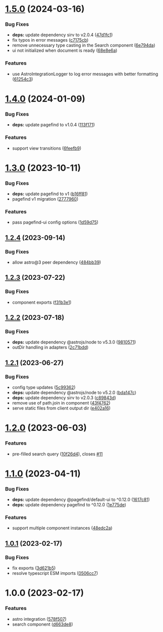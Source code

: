 # [1.5.0](https://github.com/shishkin/astro-pagefind/compare/v1.4.0...v1.5.0) (2024-03-16)


### Bug Fixes

* **deps:** update dependency sirv to v2.0.4 ([47d1fc1](https://github.com/shishkin/astro-pagefind/commit/47d1fc1d3e71bfc13b57fdf07f321ff01f2a75fb))
* fix typos in error messages ([c7175cb](https://github.com/shishkin/astro-pagefind/commit/c7175cb16216c5a811adb9e0a5992127172d27f2))
* remove unnecessary type casting in the Search component ([6e794da](https://github.com/shishkin/astro-pagefind/commit/6e794da10a4f7d5d8b08a5acd39b41baad64d077))
* ui not initialized when document is ready ([68e8e6a](https://github.com/shishkin/astro-pagefind/commit/68e8e6ab9a2a0cd440d0a15de20f12b0e92877c9))


### Features

* use AstroIntegrationLogger to log error messages with better formatting ([61254c3](https://github.com/shishkin/astro-pagefind/commit/61254c39d686879049cfe110b1dbe064157a10a0))

# [1.4.0](https://github.com/shishkin/astro-pagefind/compare/v1.3.0...v1.4.0) (2024-01-09)


### Bug Fixes

* **deps:** update pagefind to v1.0.4 ([113f171](https://github.com/shishkin/astro-pagefind/commit/113f171dd061d81a92f1d721a7749e8a96e4524b))


### Features

* support view transitions ([6feefb9](https://github.com/shishkin/astro-pagefind/commit/6feefb904eea5c600c0b6f788087e72e6689c606))

# [1.3.0](https://github.com/shishkin/astro-pagefind/compare/v1.2.4...v1.3.0) (2023-10-11)


### Bug Fixes

* **deps:** update pagefind to v1 ([b16ff81](https://github.com/shishkin/astro-pagefind/commit/b16ff8170ba71db4a39d2c4f6cba0b8ed68d235d))
* pagefind v1 migration ([2777960](https://github.com/shishkin/astro-pagefind/commit/277796014d527a321e702c3ae9dbff8a10256f3c))


### Features

* pass pagefind-ui config options ([1d59d75](https://github.com/shishkin/astro-pagefind/commit/1d59d753a3ede5db5715b6d94898bc89701ffbba))

## [1.2.4](https://github.com/shishkin/astro-pagefind/compare/v1.2.3...v1.2.4) (2023-09-14)


### Bug Fixes

* allow astro@3 peer dependency ([484bb39](https://github.com/shishkin/astro-pagefind/commit/484bb3919fd7364ce3ba3b97bafa73ba19184b62))

## [1.2.3](https://github.com/shishkin/astro-pagefind/compare/v1.2.2...v1.2.3) (2023-07-22)


### Bug Fixes

* component exports ([f31b3e1](https://github.com/shishkin/astro-pagefind/commit/f31b3e1d99b4f81c423d23f5dc0fe3c43e32b1ea))

## [1.2.2](https://github.com/shishkin/astro-pagefind/compare/v1.2.1...v1.2.2) (2023-07-18)


### Bug Fixes

* **deps:** update dependency @astrojs/node to v5.3.0 ([9810571](https://github.com/shishkin/astro-pagefind/commit/9810571c52d6380a155a1f09261915538229209e))
* outDir handling in adapters ([2c71bdd](https://github.com/shishkin/astro-pagefind/commit/2c71bdd7bdc493ad68e83dd120b54c9d9260c778))

## [1.2.1](https://github.com/shishkin/astro-pagefind/compare/v1.2.0...v1.2.1) (2023-06-27)


### Bug Fixes

* config type updates ([5c99362](https://github.com/shishkin/astro-pagefind/commit/5c9936253ea3842ca91df8e11a2faae747243a29))
* **deps:** update dependency @astrojs/node to v5.2.0 ([bda147c](https://github.com/shishkin/astro-pagefind/commit/bda147c676401765e0ba479bcae750ea10208986))
* **deps:** update dependency sirv to v2.0.3 ([c89843d](https://github.com/shishkin/astro-pagefind/commit/c89843dfbdc9b1b71e5d44071e5763146436d257))
* remove use of path.join in component ([43f4762](https://github.com/shishkin/astro-pagefind/commit/43f47620c3d875f2ff29dee5d1d9fe697d4f2444))
* serve static files from client output dir ([e402a16](https://github.com/shishkin/astro-pagefind/commit/e402a1643388b5d68b8174256ba764c7bf1811f9))

# [1.2.0](https://github.com/shishkin/astro-pagefind/compare/v1.1.0...v1.2.0) (2023-06-03)


### Features

* pre-filled search query ([10f26d4](https://github.com/shishkin/astro-pagefind/commit/10f26d4d2efca4dbb25a2aeb81cb7b4ed13834d5)), closes [#11](https://github.com/shishkin/astro-pagefind/issues/11)

# [1.1.0](https://github.com/shishkin/astro-pagefind/compare/v1.0.1...v1.1.0) (2023-04-11)


### Bug Fixes

* **deps:** update dependency @pagefind/default-ui to ^0.12.0 ([1617c81](https://github.com/shishkin/astro-pagefind/commit/1617c8190851331466c182cc60cd24e58a5f3361))
* **deps:** update dependency pagefind to ^0.12.0 ([1e775de](https://github.com/shishkin/astro-pagefind/commit/1e775de504d1b7d7e1dee8e31cf822046e0298c5))


### Features

* support multiple component instances ([48edc2a](https://github.com/shishkin/astro-pagefind/commit/48edc2ac4e927b207e68ac898d40933727378ec6))

## [1.0.1](https://github.com/shishkin/astro-pagefind/compare/v1.0.0...v1.0.1) (2023-02-17)


### Bug Fixes

* fix exports ([3d621b5](https://github.com/shishkin/astro-pagefind/commit/3d621b552143eb8e02de5e5d18f0db849231534c))
* resolve typescript ESM imports ([0506cc7](https://github.com/shishkin/astro-pagefind/commit/0506cc7988249e31f61ee2ebc5512da507b275db))

# 1.0.0 (2023-02-17)


### Features

* astro integration ([578f507](https://github.com/shishkin/astro-pagefind/commit/578f507f61f5ec8ebdcef413869e26c63c330f7d))
* search component ([d663de8](https://github.com/shishkin/astro-pagefind/commit/d663de8505bec6f74a70aadb4b780f8a5b06a8ad))
